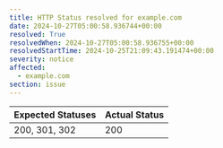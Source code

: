```yaml
---
title: HTTP Status resolved for example.com
date: 2024-10-27T05:00:58.936744+00:00
resolved: True
resolvedWhen: 2024-10-27T05:00:58.936755+00:00
resolvedStartTime: 2024-10-25T21:09:43.191474+00:00
severity: notice
affected:
  - example.com
section: issue
---
```


| Expected Statuses | Actual Status  |
|-------------------|----------------|
| 200, 301, 302 | 200 |
